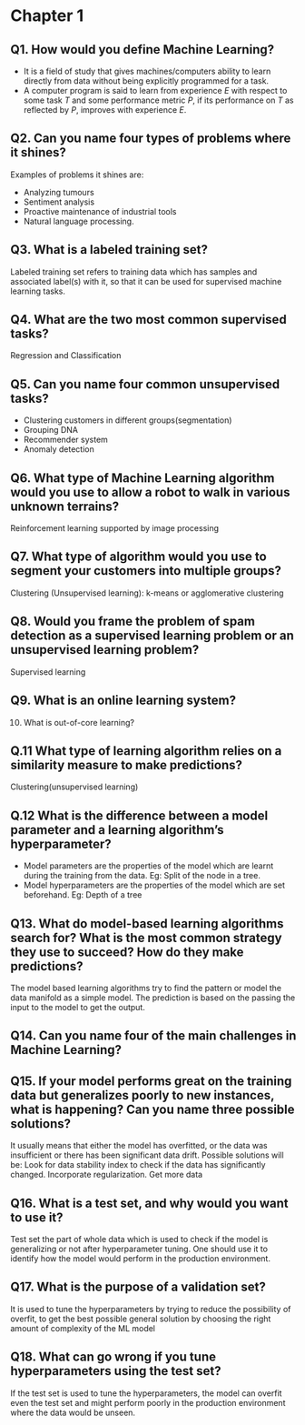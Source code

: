 # Chapter 1

## Q1. How would you define Machine Learning?

* It is a field of study that gives machines/computers ability to learn directly from data without being explicitly programmed for a task.
* A computer program is said to learn from experience *E* with respect to some task *T* and some performance metric _P_, if its performance on *T* as reflected by *P*, improves with experience *E*.

## Q2. Can you name four types of problems where it shines?

Examples of problems it shines are:

* Analyzing tumours
* Sentiment analysis
* Proactive maintenance of industrial tools
* Natural language processing.

## Q3. What is a labeled training set?

Labeled training set refers to training data which has samples and associated label(s) with it, so that it can be used for supervised machine learning tasks.

## Q4. What are the two most common supervised tasks?

Regression and Classification

## Q5. Can you name four common unsupervised tasks?

* Clustering customers in different groups(segmentation)
* Grouping DNA
* Recommender system
* Anomaly detection

## Q6. What type of Machine Learning algorithm would you use to allow a robot to walk in various unknown terrains?

Reinforcement learning supported by image processing

## Q7. What type of algorithm would you use to segment your customers into multiple groups?

Clustering (Unsupervised learning): k-means or agglomerative clustering

## Q8. Would you frame the problem of spam detection as a supervised learning problem or an unsupervised learning problem?

Supervised learning

## Q9. What is an online learning system?



10. What is out-of-core learning?

## Q.11 What type of learning algorithm relies on a similarity measure to make predictions?

Clustering(unsupervised learning)

## Q.12 What is the difference between a model parameter and a learning algorithm’s hyperparameter?

* Model parameters are the properties of the model which are learnt during the training from the data. Eg: Split of the node in a tree.
* Model hyperparameters are the properties of the model which are set beforehand. Eg: Depth of a tree

## Q13. What do model-based learning algorithms search for? What is the most common strategy they use to succeed? How do they make predictions?

The model based learning algorithms try to find the pattern or model the data manifold as a simple model. The prediction is based on the passing the input to the model to get the output.

## Q14. Can you name four of the main challenges in Machine Learning?

## Q15. If your model performs great on the training data but generalizes poorly to new instances, what is happening? Can you name three possible solutions?

It usually means that either the model has overfitted, or the data was insufficient or there has been significant data drift. Possible solutions will be: Look for data stability index to check if the data has significantly changed. Incorporate regularization. Get more data

## Q16. What is a test set, and why would you want to use it?

Test set the part of whole data which is used to check if the model is generalizing or not after hyperparameter tuning. One should use it to identify how the model would perform in the production environment.

## Q17. What is the purpose of a validation set?

It is used to tune the hyperparameters by trying to reduce the possibility of overfit, to get the best possible general solution by choosing the right amount of complexity of the ML model

## Q18. What can go wrong if you tune hyperparameters using the test set?

If the test set is used to tune the hyperparameters, the model can overfit even the test set and might perform poorly in the production environment where the data would be unseen.